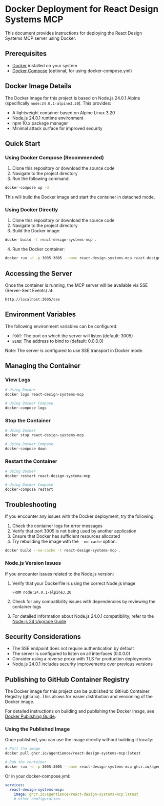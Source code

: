 # Docker Deployment for React Design Systems MCP

This document provides instructions for deploying the React Design Systems MCP server using Docker.

## Prerequisites

- [Docker](https://docs.docker.com/get-docker/) installed on your system
- [Docker Compose](https://docs.docker.com/compose/install/) (optional, for using docker-compose.yml)

## Docker Image Details

The Docker image for this project is based on Node.js 24.0.1 Alpine (specifically `node:24.0.1-alpine3.20`). This provides:

- A lightweight container based on Alpine Linux 3.20
- Node.js 24.0.1 runtime environment
- npm 10.x package manager
- Minimal attack surface for improved security

## Quick Start

### Using Docker Compose (Recommended)

1. Clone this repository or download the source code
2. Navigate to the project directory
3. Run the following command:

```bash
docker-compose up -d
```

This will build the Docker image and start the container in detached mode.

### Using Docker Directly

1. Clone this repository or download the source code
2. Navigate to the project directory
3. Build the Docker image:

```bash
docker build -t react-design-systems-mcp .
```

4. Run the Docker container:

```bash
docker run -d -p 3005:3005 --name react-design-systems-mcp react-design-systems-mcp
```

## Accessing the Server

Once the container is running, the MCP server will be available via SSE (Server-Sent Events) at:

```
http://localhost:3005/sse
```

## Environment Variables

The following environment variables can be configured:

- `PORT`: The port on which the server will listen (default: 3005)
- `BIND`: The address to bind to (default: 0.0.0.0)

Note: The server is configured to use SSE transport in Docker mode.

## Managing the Container

### View Logs

```bash
# Using Docker
docker logs react-design-systems-mcp

# Using Docker Compose
docker-compose logs
```

### Stop the Container

```bash
# Using Docker
docker stop react-design-systems-mcp

# Using Docker Compose
docker-compose down
```

### Restart the Container

```bash
# Using Docker
docker restart react-design-systems-mcp

# Using Docker Compose
docker-compose restart
```

## Troubleshooting

If you encounter any issues with the Docker deployment, try the following:

1. Check the container logs for error messages
2. Verify that port 3005 is not being used by another application
3. Ensure that Docker has sufficient resources allocated
4. Try rebuilding the image with the `--no-cache` option:

```bash
docker build --no-cache -t react-design-systems-mcp .
```

### Node.js Version Issues

If you encounter issues related to the Node.js version:

1. Verify that your Dockerfile is using the correct Node.js image:
   ```
   FROM node:24.0.1-alpine3.20
   ```

2. Check for any compatibility issues with dependencies by reviewing the container logs
3. For detailed information about Node.js 24.0.1 compatibility, refer to the [Node.js 24 Upgrade Guide](docs/nodejs-24-upgrade-guide.md)

## Security Considerations

- The SSE endpoint does not require authentication by default
- The server is configured to listen on all interfaces (0.0.0.0)
- Consider using a reverse proxy with TLS for production deployments
- Node.js 24.0.1 includes security improvements over previous versions

## Publishing to GitHub Container Registry

The Docker image for this project can be published to GitHub Container Registry (ghcr.io). This allows for easier distribution and versioning of the Docker image.

For detailed instructions on building and publishing the Docker image, see [Docker Publishing Guide](docs/docker-publishing-guide.md).

### Using the Published Image

Once published, you can use the image directly without building it locally:

```bash
# Pull the image
docker pull ghcr.io/agentience/react-design-systems-mcp:latest

# Run the container
docker run -d -p 3005:3005 --name react-design-systems-mcp ghcr.io/agentience/react-design-systems-mcp:latest
```

Or in your docker-compose.yml:

```yaml
services:
  react-design-systems-mcp:
    image: ghcr.io/agentience/react-design-systems-mcp:latest
    # other configuration...